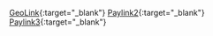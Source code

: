 [GeoLink](geo:37.7749,-122.4194){:target="_blank"}
[Paylink2](https://www.google.com){:target="_blank"}
[Paylink3](bbps://pay?bid=OU1200000NATGF&cpm=Policy%20Number:217307XX%7CDOB%20(DD-MMM-YYYY):07-MAR-1985&cnm=BBPS&bnm=10142&bpr=JUNE&bmt=360&bdt=2021-06-11&&bai=Policy%20Status:active%7CProduct%20Name:ICICI%20Pru%20Heart%20Cancer%20Protect%7CPremium%20Amount:20&enc_Policy%20Number=4evSBNbzt7iU9xQq6J2nnaCsfb1983yu5EZn9XtMvWxtZG9YMSC4CHa1Rb4CrqZ7cAyjZDKP2boqUh1nCSqygDFN&cid=202289766745){:target="_blank"}
